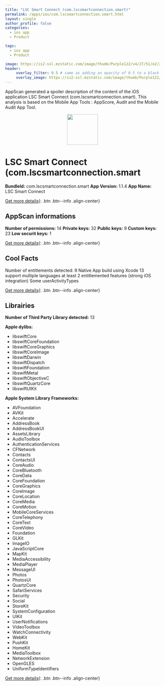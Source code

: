 ```yaml
---
title: "LSC Smart Connect (com.lscsmartconnection.smart)"
permalink: /apps/ios/com.lscsmartconnection.smart.html
layout: single
author_profile: false
categories: 
  - ios app 
  - Product 

tags: 
  - ios app 
  - Product 

image: https://is2-ssl.mzstatic.com/image/thumb/Purple122/v4/27/51/e2/2751e22b-657a-9f38-0063-7e34341194cc/AppIcon-0-0-1x_U007emarketing-0-0-0-7-0-0-sRGB-0-0-0-GLES2_U002c0-512MB-85-220-0-0.png/512x512bb.jpg
header: 
     overlay_filter: 0.5 # same as adding an opacity of 0.5 to a black background
     overlay_image: https://is2-ssl.mzstatic.com/image/thumb/Purple122/v4/27/51/e2/2751e22b-657a-9f38-0063-7e34341194cc/AppIcon-0-0-1x_U007emarketing-0-0-0-7-0-0-sRGB-0-0-0-GLES2_U002c0-512MB-85-220-0-0.png/512x512bb.jpg
---
```

AppScan generated a spoiler description of the content of the iOS application LSC Smart Connect (com.lscsmartconnection.smart). This analysis is based on the Mobile App Tools : AppScore, Audit and the Mobile Audit App Tool.

  
  
<div style="text-align: center;"><img src="https://is2-ssl.mzstatic.com/image/thumb/Purple122/v4/27/51/e2/2751e22b-657a-9f38-0063-7e34341194cc/AppIcon-0-0-1x_U007emarketing-0-0-0-7-0-0-sRGB-0-0-0-GLES2_U002c0-512MB-85-220-0-0.png/512x512bb.jpg" width="100" height="100"></div>  
  
# LSC Smart Connect (com.lscsmartconnection.smart

**BundleId:** com.lscsmartconnection.smart
**App Version:** 1.1.4
**App Name:** LSC Smart Connect


[Get more details](/pricing.html){: .btn .btn--info .align-center}  
  
## AppScan informations 

**Number of permissions:** 14
**Private keys:** 32
**Public keys:** 9
**Custom keys:** 23
**Low securit keys:** 1
  
[Get more details](/pricing.html){: .btn .btn--info .align-center}

## Cool Facts

Number of entitlements detected: 9
Native App
build using Xcode 13
support multiple languages
at least 2 entitlemented features (strong iOS integration)
Some userActivityTypes
  
[Get more details](/pricing.html){: .btn .btn--info .align-center}

## Librairies 
**Number of Third Party Library detected:** 13

**Apple dylibs:**
- libswiftCore
- libswiftCoreFoundation
- libswiftCoreGraphics
- libswiftCoreImage
- libswiftDarwin
- libswiftDispatch
- libswiftFoundation
- libswiftMetal
- libswiftObjectiveC
- libswiftQuartzCore
- libswiftUIKit


**Apple System Library Frameworks:**
- AVFoundation
- AVKit
- Accelerate
- AddressBook
- AddressBookUI
- AssetsLibrary
- AudioToolbox
- AuthenticationServices
- CFNetwork
- Contacts
- ContactsUI
- CoreAudio
- CoreBluetooth
- CoreData
- CoreFoundation
- CoreGraphics
- CoreImage
- CoreLocation
- CoreMedia
- CoreMotion
- MobileCoreServices
- CoreTelephony
- CoreText
- CoreVideo
- Foundation
- GLKit
- ImageIO
- JavaScriptCore
- MapKit
- MediaAccessibility
- MediaPlayer
- MessageUI
- Photos
- PhotosUI
- QuartzCore
- SafariServices
- Security
- Social
- StoreKit
- SystemConfiguration
- UIKit
- UserNotifications
- VideoToolbox
- WatchConnectivity
- WebKit
- PushKit
- HomeKit
- MediaToolbox
- NetworkExtension
- OpenGLES
- UniformTypeIdentifiers


  
[Get more details](/pricing.html){: .btn .btn--info .align-center}

